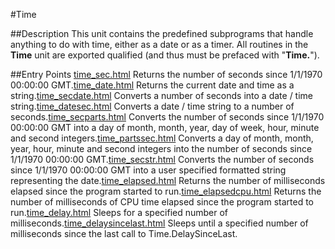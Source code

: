 
#Time

##Description
This unit contains the predefined subprograms that handle anything to do with time, either as a date or as a timer.
All routines in the **Time** unit are exported qualified (and thus must be prefaced with "**Time.**").



##Entry Points
[time_sec.html](**Sec**) Returns the number of seconds since 1/1/1970 00:00:00 GMT.[time_date.html](**Date**) Returns the current date and time as a string.[time_secdate.html](**SecDate**) Converts a number of seconds into a date / time string.[time_datesec.html](**DateSec**) Converts a date / time string to a number of seconds.[time_secparts.html](**SecParts**) Converts the number of seconds since 1/1/1970 00:00:00 GMT into a day of month, month, year, day of week, hour, minute and second integers.[time_partssec.html](**PartsSec**) Converts a day of month, month, year, hour, minute and second integers into the number of seconds since 1/1/1970 00:00:00 GMT.[time_secstr.html](**SecStr**) Converts the number of seconds since 1/1/1970 00:00:00 GMT into a user specified formatted string representing the date.[time_elapsed.html](**Elapsed**) Returns the number of milliseconds elapsed since the program started to run.[time_elapsedcpu.html](**ElapsedCPU**) Returns the number of milliseconds of CPU time elapsed since the program started to run.[time_delay.html](**Delay**) Sleeps for a specified number of milliseconds.[time_delaysincelast.html](**DelaySinceLast**) Sleeps until a specified number of milliseconds since the last call to Time.DelaySinceLast.


